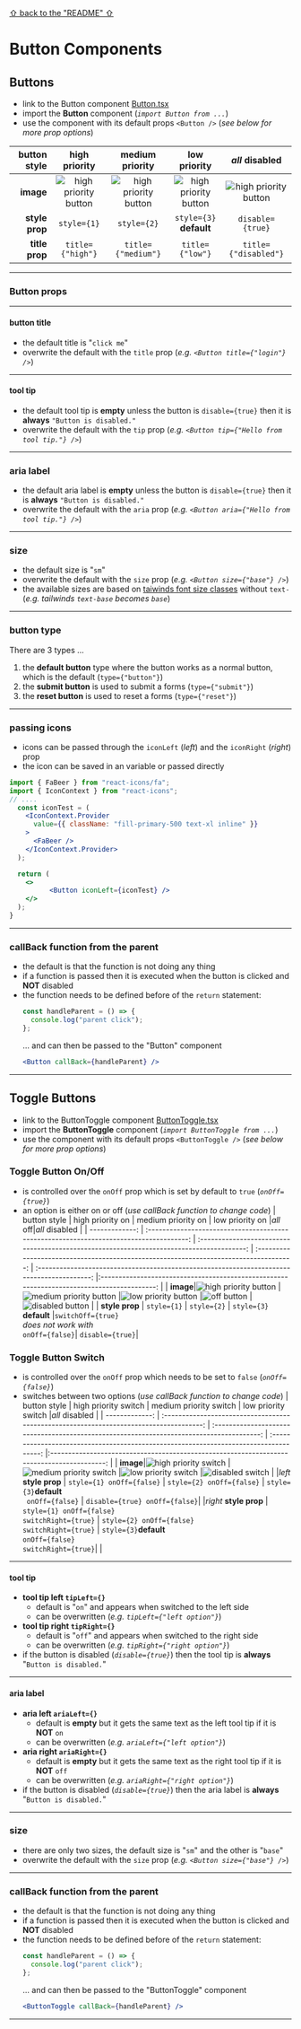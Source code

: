 [&#X21e7; back to the "README" &#X21e7;](../../../../README.md)

# Button Components

## Buttons

- link to the Button component [Button.tsx](../../../../components/Button.tsx)
- import the **Button** component (_`import Button from ...`_)
- use the component with its default props `<Button />` (_see below for more prop options_)

|   button style |                                      high priority                                      |                                      medium priority                                      |                                      low priority                                      |                                       _all_ disabled                                        |
| -------------: | :-------------------------------------------------------------------------------------: | :---------------------------------------------------------------------------------------: | :------------------------------------------------------------------------------------: | :-----------------------------------------------------------------------------------------: |
|      **image** | ![high priority button](../../../images/doc_images/components/buttons/button_high.webp) | ![high priority button](../../../images/doc_images/components/buttons/button_medium.webp) | ![high priority button](../../../images/doc_images/components/buttons/button_low.webp) | ![high priority button](../../../images/doc_images/components/buttons/button_disabled.webp) |
| **style prop** |                                       `style={1}`                                       |                                        `style={2}`                                        |                              `style={3}` <br>**default**                               |                                      `disable={true}`                                       |
| **title prop** |                                    `title={"high"}`                                     |                                    `title={"medium"}`                                     |                                    `title={"low"}`                                     |                                    `title={"disabled"}`                                     |

---

### Button props

---

#### button title

- the default title is "`click me`"
- overwrite the default with the `title` prop (_e.g. `<Button title={"login"} />`_)

---

#### tool tip

- the default tool tip is **empty** unless the button is `disable={true}` then it is **always** `"Button is disabled."`
- overwrite the default with the `tip` prop (_e.g. `<Button tip={"Hello from tool tip."} />`_)

---

### aria label

- the default aria label is **empty** unless the button is `disable={true}` then it is **always** `"Button is disabled."`
- overwrite the default with the `aria` prop (_e.g. `<Button aria={"Hello from tool tip."} />`_)

---

### size

- the default size is "`sm`"
- overwrite the default with the `size` prop (_e.g. `<Button size={"base"} />`_)
- the available sizes are based on [taiwinds font size classes](https://tailwindcss.com/docs/font-size) without `text-` (_e.g. tailwinds `text-base` becomes `base`_)

---

### button type

There are 3 types ...

1. the **default button** type where the button works as a normal button, which is the default (`type={"button"}`)
2. the **submit button** is used to submit a forms (`type={"submit"}`)
3. the **reset button** is used to reset a forms (`type={"reset"}`)

---

### passing icons

- icons can be passed through the `iconLeft` (_left_) and the `iconRight` (_right_) prop
- the icon can be saved in an variable or passed directly

```jsx
import { FaBeer } from "react-icons/fa";
import { IconContext } from "react-icons";
// ....
  const iconTest = (
    <IconContext.Provider
      value={{ className: "fill-primary-500 text-xl inline" }}
    >
      <FaBeer />
    </IconContext.Provider>
  );

  return (
    <>
          <Button iconLeft={iconTest} />
    </>
  );
}
```

---

### callBack function from the parent

- the default is that the function is not doing any thing
- if a function is passed then it is executed when the button is clicked and **NOT** disabled
- the function needs to be defined before of the `return` statement:
  ```jsx
  const handleParent = () => {
    console.log("parent click");
  };
  ```
  ... and can then be passed to the "Button" component
  ```jsx
  <Button callBack={handleParent} />
  ```

---

## Toggle Buttons

- link to the ButtonToggle component [ButtonToggle.tsx](../../../../components/ButtonToggle.tsx)
- import the **ButtonToggle** component (_`import ButtonToggle from ...`_)
- use the component with its default props `<ButtonToggle />` (_see below for more prop options_)

### Toggle Button On/Off

- is controlled over the `onOff` prop which is set by default to `true` (_`onOff={true}`_)
- an option is either on or off (_use callBack function to change code_)
  | button style | high priority on | medium priority on | low priority on |_all_ off|_all_ disabled |
  | -------------: | :-------------------------------------------------------------------------------------: | :---------------------------------------------------------------------------------------: | :------------------------------------------------------------------------------------: | :-----------------------------------------------------------------------------------------: |:-----------------------------------------------------------------------------------------: |
  | **image**|![high priority button](../../../images/doc_images/components/buttons/button_toggle_high.webp) |![medium priority button](../../../images/doc_images/components/buttons/button_toggle_medium.webp) |![low priority button](../../../images/doc_images/components/buttons/button_toggle_low.webp) |![off button](../../../images/doc_images/components/buttons/button_toggle_off.webp) |![disabled button](../../../images/doc_images/components/buttons/button_toggle_disabled.webp) |
  | **style prop** | `style={1}` | `style={2}` | `style={3}`<br> **default** |`switchOff={true}`<br> _does not work with_ <br>`onOff={false}`| `disable={true}`|

### Toggle Button Switch

- is controlled over the `onOff` prop which needs to be set to `false` (_`onOff={false}`_)
- switches between two options (_use callBack function to change code_)
  | button style | high priority switch | medium priority switch | low priority switch |_all_ disabled |
  | -------------: | :-------------------------------------------------------------------------------------: | :---------------------------------------------------------------------------------------: | :------------------------------------------------------------------------------------: |:-----------------------------------------------------------------------------------------: |
  | **image**|![high priority switch](../../../images/doc_images/components/buttons/button_toggle_switch_high.webp) |![medium priority switch](../../../images/doc_images/components/buttons/button_toggle_switch_medium.webp) |![low priority switch](../../../images/doc_images/components/buttons/button_toggle_switch_low.webp) |![disabled switch](../../../images/doc_images/components/buttons/button_toggle_switch_disabled.webp) |
  |_left_ **style prop** | `style={1} onOff={false}` | `style={2} onOff={false}` | `style={3}`**default**<br>` onOff={false}` | `disable={true} onOff={false}`|
  |_right_ **style prop** | `style={1} onOff={false}` <br> `switchRight={true}` | `style={2} onOff={false} ` <br> `switchRight={true}` | `style={3}`**default**<br>`onOff={false}` <br> `switchRight={true}`| |

---

#### tool tip

- **tool tip left `tipLeft={}`**
  - default is "`on`" and appears when switched to the left side
  - can be overwritten (_e.g. `tipLeft={"left option"}`_)
- **tool tip right `tipRight={}`**
  - default is "`off`" and appears when switched to the right side
  - can be overwritten (_e.g. `tipRight={"right option"}`_)
- if the button is disabled (_`disable={true}`_) then the tool tip is **always** "`Button is disabled.`"

---

#### aria label

- **aria left `ariaLeft={}`**
  - default is **empty** but it gets the same text as the left tool tip if it is **NOT** `on`
  - can be overwritten (_e.g. `ariaLeft={"left option"}`_)
- **aria right `ariaRight={}`**
  - default is **empty** but it gets the same text as the right tool tip if it is **NOT** `off`
  - can be overwritten (_e.g. `ariaRight={"right option"}`_)
- if the button is disabled (_`disable={true}`_) then the aria label is **always** "`Button is disabled.`"

---

### size

- there are only two sizes, the default size is "`sm`" and the other is "`base`"
- overwrite the default with the `size` prop (_e.g. `<Button size={"base"} />`_)

---

### callBack function from the parent

- the default is that the function is not doing any thing
- if a function is passed then it is executed when the button is clicked and **NOT** disabled
- the function needs to be defined before of the `return` statement:
  ```jsx
  const handleParent = () => {
    console.log("parent click");
  };
  ```
  ... and can then be passed to the "ButtonToggle" component
  ```jsx
  <ButtonToggle callBack={handleParent} />
  ```

---
